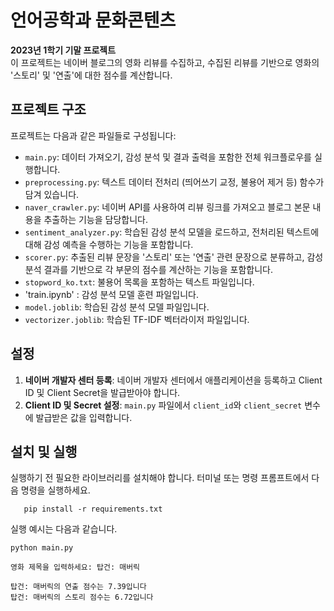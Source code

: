 # 언어공학과 문화콘텐츠

**2023년 1학기 기말 프로젝트**  
이 프로젝트는 네이버 블로그의 영화 리뷰를 수집하고, 수집된 리뷰를 기반으로 영화의 '스토리' 및 '연출'에 대한 점수를 계산합니다.

## 프로젝트 구조

프로젝트는 다음과 같은 파일들로 구성됩니다:

- `main.py`: 데이터 가져오기, 감성 분석 및 결과 출력을 포함한 전체 워크플로우를 실행합니다.
- `preprocessing.py`: 텍스트 데이터 전처리 (띄어쓰기 교정, 불용어 제거 등) 함수가 담겨 있습니다.
- `naver_crawler.py`: 네이버 API를 사용하여 리뷰 링크를 가져오고 블로그 본문 내용을 추출하는 기능을 담당합니다.
- `sentiment_analyzer.py`: 학습된 감성 분석 모델을 로드하고, 전처리된 텍스트에 대해 감성 예측을 수행하는 기능을 포함합니다.
- `scorer.py`: 추출된 리뷰 문장을 '스토리' 또는 '연출' 관련 문장으로 분류하고, 감성 분석 결과를 기반으로 각 부문의 점수를 계산하는 기능을 포함합니다.
- `stopword_ko.txt`: 불용어 목록을 포함하는 텍스트 파일입니다.
- 'train.ipynb' : 감성 분석 모델 훈련 파일입니다.
- `model.joblib`: 학습된 감성 분석 모델 파일입니다.
- `vectorizer.joblib`: 학습된 TF-IDF 벡터라이저 파일입니다. 

## 설정

1.  **네이버 개발자 센터 등록**: 네이버 개발자 센터에서 애플리케이션을 등록하고 Client ID 및 Client Secret을 발급받아야 합니다.
2.  **Client ID 및 Secret 설정**: `main.py` 파일에서 `client_id`와 `client_secret` 변수에 발급받은 값을 입력합니다.

## 설치 및 실행

실행하기 전 필요한 라이브러리를 설치해야 합니다. 터미널 또는 명령 프롬프트에서 다음 명령을 실행하세요.
```
   pip install -r requirements.txt
```

실행 예시는 다음과 같습니다. 
```
python main.py
```
```
영화 제목을 입력하세요: 탑건: 매버릭
```
```
탑건: 매버릭의 연출 점수는 7.39입니다
탑건: 매버릭의 스토리 점수는 6.72입니다
```
